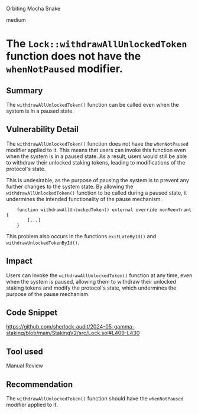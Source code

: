 Orbiting Mocha Snake

medium

# The `Lock::withdrawAllUnlockedToken` function does not have the `whenNotPaused` modifier.

## Summary

The `withdrawAllUnlockedToken()` function can be called even when the system is in a paused state.

## Vulnerability Detail

The `withdrawAllUnlockedToken()` function does not have the `whenNotPaused` modifier applied to it. This means that users can invoke this function even when the system is in a paused state. As a result, users would still be able to withdraw their unlocked staking tokens, leading to modifications of the protocol's state.

This is undesirable, as the purpose of pausing the system is to prevent any further changes to the system state. By allowing the `withdrawAllUnlockedToken()` function to be called during a paused state, it undermines the intended functionality of the pause mechanism.

```solidity
    function withdrawAllUnlockedToken() external override nonReentrant {
        [...]
    }
```

This problem also occurs in the functions `exitLateById()` and `withdrawUnlockedTokenById()`.

## Impact

Users can invoke the `withdrawAllUnlockedToken()` function at any time, even when the system is paused, allowing them to withdraw their unlocked staking tokens and modify the protocol's state, which undermines the purpose of the pause mechanism.

## Code Snippet

https://github.com/sherlock-audit/2024-05-gamma-staking/blob/main/StakingV2/src/Lock.sol#L409-L430

## Tool used

Manual Review

## Recommendation

The `withdrawAllUnlockedToken()` function should have the `whenNotPaused` modifier applied to it.